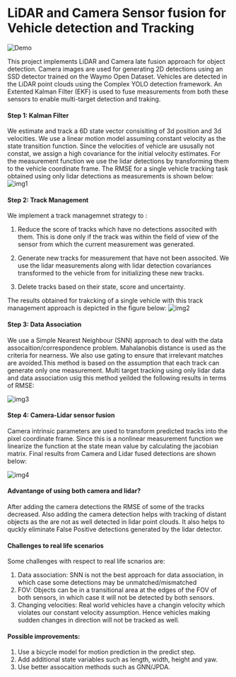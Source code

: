# LiDAR and Camera Sensor fusion for Vehicle detection and Tracking

![Demo](https://github.com/nsteve2407/nd013-c2-fusion-starter/blob/main/img/demo.gif)

This project implements LiDAR and Camera late fusion approach for object detection. Camera images are used for generating 2D detections using an SSD detector trained on the Waymo Open Dataset. Vehicles are detected in the LiDAR point clouds using the Complex YOLO detection framework. An Extented Kalman Filter (EKF) is used to fuse measurements from both these sensors to enable multi-target detection and traking.



#### Step 1: Kalman Filter
We estimate and track a 6D state vector consisiting of 3d position and 3d velocities. We use a linear motion model assuming constant velocity as the state transition function. Since the velocities of vehicle are ususally not constat, we assign a high covariance for the initial velocity estimates. For the measurement function we use the lidar detections by transforming them to the vehicle coordinate frame. 
The RMSE for a single vehicle tracking task obtained using only lidar detections as measurements is shown below:
![img1](https://github.com/nsteve2407/nd013-c2-fusion-starter/blob/main/img/Step1-RMSE.png)
#### Step 2: Track Management
We implement a track managemnet strategy to :
1. Reduce the score of tracks which have no detections associted with them. This is done only if the track was within the field of view of the sensor from which the current measurement was generated.

2. Generate new tracks for measurement that have not been associted. We use the lidar measurements along with lidar detection covariances transformed to the vehicle from for initializing these new tracks.
3. Delete tracks based on their state, score and uncertainty.

The results obtained for trakcking of a single vehicle with this track management approach is depicted in the figure below:
![img2](https://github.com/nsteve2407/nd013-c2-fusion-starter/blob/main/img/Step2-RMSE.png)

#### Step 3: Data Association
We use a Simple Nearest Neighbour (SNN) approach to deal with the data assocaition/correspondence problem. Mahalanobis distance is used as the criteria for nearness. We also use gating to ensure that irrelevant matches are avoided.This method is based on the assumption that each track can generate only one measurement. Multi target tracking using only lidar data and data association usig this method yeilded the following results in terms of RMSE:

![img3](https://github.com/nsteve2407/nd013-c2-fusion-starter/blob/main/img/Step3-RMSE.png)

#### Step 4: Camera-Lidar sensor fusion
Camera intrinsic parameters are used to transform predicted tracks into the pixel coordinate frame. Since this is a nonlinear measurement function we linearize the function at the state mean value by calculating the jacobian matrix. Final results from Camera and Lidar fused detections are shown below:

![img4](https://github.com/nsteve2407/nd013-c2-fusion-starter/blob/main/img/Step4-RMSE.png)

#### Advantange of using both camera and lidar?
After adding the camera detections the RMSE of some of the tracks decreased. Also adding the camera detection helps with tracking of distant objects as the are not as well detected in lidar point clouds. It also helps to quckly eliminate False Positive detections generated by the lidar detector.

#### Challenges to real life scenarios
Some challenges with respect to real life scnarios are:
1. Data association: SNN is not the best approach for data association, in which case some detections may be unmatched/mismatched
2. FOV: Objects can be in a transitional area at the edges of the FOV of both sensors, in which case it will not be detected by both sensors.
3. Changing velocities: Real world vehicles have a changin velocity which violates our constant velocity assumption. Hence vehicles making sudden changes in direction will not be tracked as well.

#### Possible improvements:
1. Use a bicycle model for motion prediction in the predict step.
2. Add additional state variables such as length, width, height and yaw.
3. Use better assocaition methods such as GNN/JPDA.
